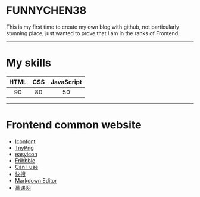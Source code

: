 # FUNNYCHEN38

This is my first time to create my own blog with github, not particularly stunning place, just wanted to prove that I am in the ranks of Frontend.

---

# My skills

|    HTML    |    CSS    | JavaScript |
|   :----:   |   :---:   |:----------:|
|     90     |    80     |     50     |

---

# Frontend common website

* [Iconfont](http://www.iconfont.cn/)
* [TnyPng](https://tinypng.com/)
* [easyicon](http://www.easyicon.net/)
* [Fribbble](http://fribbble.com/)
* [Can I use](http://caniuse.com/)
* [快搜](http://so.chongbuluo.com/)
* [Markdown Editor](http://jbt.github.io/markdown*editor/#4wIA)
* [慕课网](http://www.imooc.com/)